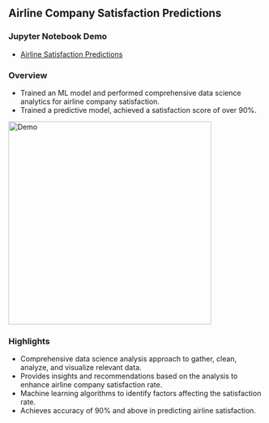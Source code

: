 ## Airline Company Satisfaction Predictions

### Jupyter Notebook Demo

- [Airline Satisfaction Predictions](https://github.com/andrewtclin/ml-airline-satisfaction-prediction/blob/master/Airline%20Satisfaction%20Analysis_Machine%20Learning%20%26%20Data%20Science.ipynb)

### Overview

- Trained an ML model and performed comprehensive data science analytics for airline company satisfaction.
- Trained a predictive model, achieved a satisfaction score of over 90%.

<img src="airline_detections_demo.png" alt="Demo" width="400" height="auto">

### Highlights

- Comprehensive data science analysis approach to gather, clean, analyze, and visualize relevant data.
- Provides insights and recommendations based on the analysis to enhance airline company satisfaction rate.
- Machine learning algorithms to identify factors affecting the satisfaction rate.
- Achieves accuracy of 90% and above in predicting airline satisfaction.
